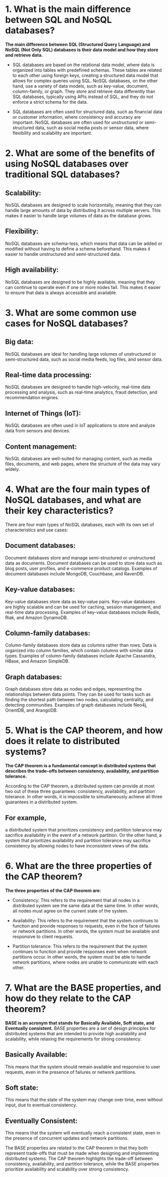 #  1. What is the main difference between SQL and NoSQL databases?

**The main difference between SQL (Structured Query Language) and NoSQL (Not Only SQL) databases is their data model and how they store and retrieve data.**

* SQL databases are based on the relational data model, where data is organized into tables with predefined schemas. These tables are related to each other using foreign keys, creating a structured data model that allows for complex queries using SQL. NoSQL databases, on the other hand, use a variety of data models, such as key-value, document, column-family, or graph. They store and retrieve data differently than SQL databases, typically using APIs instead of SQL, and they do not enforce a strict schema for the data.

* SQL databases are often used for structured data, such as financial data or customer information, where consistency and accuracy are important. NoSQL databases are often used for unstructured or semi-structured data, such as social media posts or sensor data, where flexibility and scalability are important.


#  2. What are some of the benefits of using NoSQL databases over traditional SQL databases?
   
## Scalability: 
NoSQL databases are designed to scale horizontally, meaning that they can handle large amounts of data by distributing it across multiple servers. This makes it easier to handle large volumes of data as the database grows.

## Flexibility:
NoSQL databases are schema-less, which means that data can be added or modified without having to define a schema beforehand. This makes it easier to handle unstructured and semi-structured data.

## High availability:
NoSQL databases are designed to be highly available, meaning that they can continue to operate even if one or more nodes fail. This makes it easier to ensure that data is always accessible and available.

#  3. What are some common use cases for NoSQL databases?

## Big data:
NoSQL databases are ideal for handling large volumes of unstructured or semi-structured data, such as social media feeds, log files, and sensor data.

## Real-time data processing:
NoSQL databases are designed to handle high-velocity, real-time data processing and analysis, such as real-time analytics, fraud detection, and recommendation engines.

## Internet of Things (IoT):
NoSQL databases are often used in IoT applications to store and analyze data from sensors and devices.

## Content management:
NoSQL databases are well-suited for managing content, such as media files, documents, and web pages, where the structure of the data may vary widely.
   
# 4. What are the four main types of NoSQL databases, and what are their key characteristics?

There are four main types of NoSQL databases, each with its own set of characteristics and use cases:

## Document databases:
Document databases store and manage semi-structured or unstructured data as documents. Document databases can be used to store data such as blog posts, user profiles, and e-commerce product catalogs. Examples of document databases include MongoDB, Couchbase, and RavenDB.

## Key-value databases:
Key-value databases store data as key-value pairs. Key-value databases are highly scalable and can be used for caching, session management, and real-time data processing. Examples of key-value databases include Redis, Riak, and Amazon DynamoDB.

## Column-family databases: 
Column-family databases store data as columns rather than rows. Data is organized into column families, which contain columns with similar data types. Examples of column-family databases include Apache Cassandra, HBase, and Amazon SimpleDB.

## Graph databases:
Graph databases store data as nodes and edges, representing the relationships between data points. They can be used for tasks such as finding the shortest path between two nodes, calculating centrality, and detecting communities. Examples of graph databases include Neo4j, OrientDB, and ArangoDB.


# 5. What is the CAP theorem, and how does it relate to distributed systems?

**The CAP theorem is a fundamental concept in distributed systems that describes the trade-offs between consistency, availability, and partition tolerance.**


According to the CAP theorem, a distributed system can provide at most two out of these three guarantees: consistency, availability, and partition tolerance. In other words, it is impossible to simultaneously achieve all three guarantees in a distributed system.

## For example,
a distributed system that prioritizes consistency and partition tolerance may sacrifice availability in the event of a network partition. On the other hand, a system that prioritizes availability and partition tolerance may sacrifice consistency by allowing nodes to have inconsistent views of the data.

# 6. What are the three properties of the CAP theorem?

**The three properties of the CAP theorem are:**

* Consistency: This refers to the requirement that all nodes in a distributed system see the same data at the same time. In other words, all nodes must agree on the current state of the system.

* Availability: This refers to the requirement that the system continues to function and provide responses to requests, even in the face of failures or network partitions. In other words, the system must be available and responsive to client requests.

* Partition tolerance: This refers to the requirement that the system continues to function and provide responses even when network partitions occur. In other words, the system must be able to handle network partitions, where nodes are unable to communicate with each other.

# 7. What are the BASE properties, and how do they relate to the CAP theorem?

**BASE is an acronym that stands for Basically Available, Soft state, and Eventually consistent.** BASE properties are a set of design principles for distributed systems that are intended to provide high availability and scalability, while relaxing the requirements for strong consistency.

## Basically Available:
This means that the system should remain available and responsive to user requests, even in the presence of failures or network partitions.

## Soft state:
This means that the state of the system may change over time, even without input, due to eventual consistency.

## Eventually Consistent:
This means that the system will eventually reach a consistent state, even in the presence of concurrent updates and network partitions.

The BASE properties are related to the CAP theorem in that they both represent trade-offs that must be made when designing and implementing distributed systems. The CAP theorem highlights the trade-off between consistency, availability, and partition tolerance, while the BASE properties prioritize availability and scalability over strong consistency.



